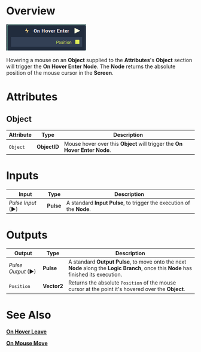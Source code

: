 # Overview

![The On Hover Enter Node.](../../../.gitbook/assets/toolbox/events/OnHoverEnter.PNG)

Hovering a mouse on an **Object** supplied to the **Attributes**'s **Object** section will trigger the **On Hover Enter** **Node**. The **Node** returns the absolute position of the mouse cursor in the **Screen**.

# Attributes
## Object
|Attribute|Type|Description|
|---|---|---|
|`Object`|**ObjectID**|Mouse hover over this **Object** will trigger the **On Hover Enter** **Node**.|

# Inputs

|Input|Type|Description|
|---|---|---|
|*Pulse Input* (►)|**Pulse**|A standard **Input Pulse**, to trigger the execution of the **Node**.|

# Outputs

|Output|Type|Description|
|---|---|---|
|*Pulse Output* (►)|**Pulse**|A standard **Output Pulse**, to move onto the next **Node** along the **Logic Branch**, once this **Node** has finished its execution.|
|`Position`|**Vector2**|Returns the absolute `Position` of the mouse cursor at the point it's hovered over the **Object**. |

# See Also
[**On Hover Leave**](on-hover-leave.md)

[**On Mouse Move**](on-mouse-move.md)

